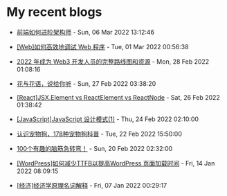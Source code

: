 # My recent blogs 
- [前端如何进阶架构师](https://www.jonsam.site/2022/03/06/fe-rchitect/) - Sun, 06 Mar 2022 13:12:46 

- [[Web]如何高效地调试 Web 程序](https://www.jonsam.site/2022/03/01/web-debug/) - Tue, 01 Mar 2022 00:56:38 

- [2022 年成为 Web3 开发人员的完整路线图和资源](https://www.jonsam.site/2022/02/28/2022-web3-roadmap/) - Mon, 28 Feb 2022 01:08:16 

- [花与花语，说给你听](https://www.jonsam.site/2022/02/27/flower-language/) - Sun, 27 Feb 2022 03:38:20 

- [[React]JSX.Element vs ReactElement vs ReactNode](https://www.jonsam.site/2022/02/26/reactjsx-element-vs-reactelement-vs-reactnode/) - Sat, 26 Feb 2022 01:38:42 

- [[JavaScript]JavaScript 设计模式(1)](https://www.jonsam.site/2022/02/24/js-design-pattern-1/) - Thu, 24 Feb 2022 02:10:00 

- [认识宠物狗，178种宠物狗科普](https://www.jonsam.site/2022/02/22/meet-pet-dogs/) - Tue, 22 Feb 2022 15:50:00 

- [100个有趣的脑筋急转弯！](https://www.jonsam.site/2022/02/20/100-funny-brain-teasers/) - Sun, 20 Feb 2022 02:32:00 

- [[WordPress]如何减少TTFB以提高WordPress 页面加载时间](https://www.jonsam.site/2022/01/14/reduce-rrfb/) - Fri, 14 Jan 2022 08:09:15 

- [[经济]经济学原理名词解释](https://www.jonsam.site/2022/01/07/terms-in-economics/) - Fri, 07 Jan 2022 00:29:17 
